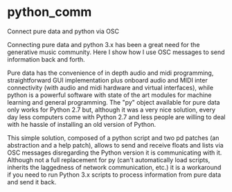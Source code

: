 # python_comm
Connect pure data and python via OSC

Connecting pure data and python 3.x has been a great need for the generative music community. Here I show how I use OSC messages to send information back and forth.

Pure data has the convenience of in depth audio and midi programming, straightforward GUI implementation plus onboard audio and MIDI inter connectivity (with audio and midi hardware and virtual  interfaces), while python is a powerful software with state of the art modules for machine learning and general programming. The "py" object available for pure data only works for Python 2.7 but, although it was a very nice solution, every day less computers come with Python 2.7 and less people are willing to deal with he hassle of installing an old version of Python. 

This simple  solution, composed of a python script and two pd patches (an abstraction and a help patch), allows to send and receive floats and lists via OSC messages disregarding the Python version it is communicating with it. Although not a full replacement for py (can't automatically load scripts, inherits the laggedness of network communication, etc.) it is a workaround if you need to run Python 3.x scripts to process information from pure data and send it back.
